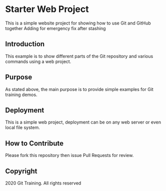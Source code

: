 # Starter Web Project

This is a simple website project for showing how to use Git and GitHub together
Adding for emergency fix after stashing

## Introduction

This example is to show different parts of the Git repository and various commands using a web project.

## Purpose

As stated above, the main purpose is to provide simple examples for Git training demos.

## Deployment

This is a simple web project, deployment can be on any web server or even local file system.

## How to Contribute

Please fork this repository then issue Pull Requests for review.

## Copyright

2020 Git Training. All rights reserved
